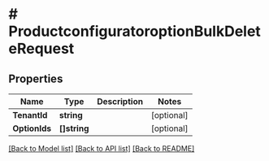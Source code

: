 # # ProductconfiguratoroptionBulkDeleteRequest


## Properties 


Name | Type | Description | Notes
------------ | ------------- | ------------- | -------------
**TenantId**| **string** |   | [optional]
**OptionIds**| **[]string** |   | [optional]


[[Back to Model list]](../../README.md#models) [[Back to API list]](../../README.md#endpoints) [[Back to README]](../../README.md)

